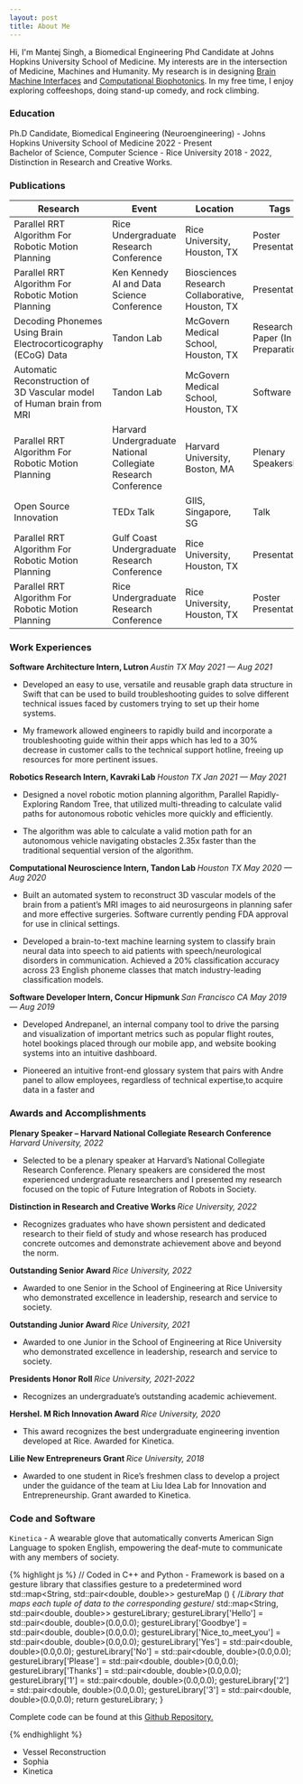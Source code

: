 ```yaml
---
layout: post
title: About Me
---
```


Hi, I'm Mantej Singh, a Biomedical Engineering Phd Candidate at Johns Hopkins University School of Medicine. My interests are in the intersection of Medicine, Machines and Humanity. My research is in designing <a href="https://www.fridmanlab.org/neuroengineering" target="_blank">Brain Machine Interfaces</a> and <a href="https://durr.jhu.edu/" target="_blank">Computational Biophotonics</a>. In my free time, I enjoy exploring coffeeshops, doing stand-up comedy, and rock climbing.

### Education

<div class="message">
  Ph.D Candidate, Biomedical Engineering (Neuroengineering) - Johns Hopkins University School of Medicine 2022 - Present
</div>

<div class="message">
  Bachelor of Science, Computer Science - Rice University 2018 - 2022, Distinction in Research and Creative Works.
</div>

### Publications

<table>
  <thead>
    <tr>
      <th>Research</th>
      <th>Event</th>
      <th>Location</th>
      <th>Tags</th>
      <th>Date</th>
    </tr>
  </thead>
  <tbody>
    <tr>
      <td>Parallel RRT Algorithm For Robotic Motion Planning</td>
      <td>Rice Undergraduate Research Conference</td>
      <td>Rice University, Houston, TX</td>
      <td>Poster Presentation</td>
      <td>2022</td>
    </tr>
    <tr>
      <td>Parallel RRT Algorithm For Robotic Motion Planning</td>
      <td>Ken Kennedy AI and Data Science Conference</td>
      <td>Biosciences Research Collaborative, Houston, TX</td>
      <td>Presentation</td>
      <td>2021</td>
    </tr>
    <tr>
      <td>Decoding Phonemes Using Brain Electrocorticography (ECoG) Data </td>
      <td>Tandon Lab</td>
      <td>McGovern Medical School, Houston, TX</td>
      <td>Research Paper (In Preparation)</td>
      <td>2020 - 2021</td>
    </tr>
    <tr>
      <td>Automatic Reconstruction of 3D Vascular model of Human brain from MRI </td>
      <td>Tandon Lab</td>
      <td>McGovern Medical School, Houston, TX</td>
      <td>Software</td>
      <td>2020 - 2021</td>
    </tr>
    <tr>
      <td>Parallel RRT Algorithm For Robotic Motion Planning</td>
      <td>Harvard Undergraduate National Collegiate Research Conference</td>
      <td>Harvard University, Boston, MA</td>
      <td>Plenary Speakership</td>
      <td>2021</td>
    </tr>
    <tr>
      <td>Open Source Innovation</td>
      <td>TEDx Talk</td>
      <td> GIIS, Singapore, SG</td>
      <td>Talk</td>
      <td>2021</td>
    </tr>
    <tr>
      <td>Parallel RRT Algorithm For Robotic Motion Planning</td>
      <td>Gulf Coast Undergraduate Research Conference</td>
      <td>Rice University, Houston, TX</td>
      <td>Presentation</td>
      <td>2021</td>
    </tr>
    <tr>
      <td>Parallel RRT Algorithm For Robotic Motion Planning</td>
      <td>Rice Undergraduate Research Conference</td>
      <td>Rice University, Houston, TX</td>
      <td>Poster Presentation</td>
      <td>2022</td>
    </tr>
  </tbody>
</table>

### Work Experiences

<strong> Software Architecture Intern, Lutron </strong> <em> Austin TX May 2021 — Aug 2021 </em>

- Developed an easy to use, versatile and reusable graph data structure in Swift that can be used to build troubleshooting guides to solve different technical issues faced by customers trying to set up their home systems.

- My framework allowed engineers to rapidly build and incorporate a troubleshooting guide within their apps which has led to a 30% decrease in customer calls to the technical support hotline, freeing up resources for more pertinent issues.

<strong> Robotics Research Intern, Kavraki Lab </strong> <em> Houston TX Jan 2021 — May 2021 </em>

- Designed a novel robotic motion planning algorithm, Parallel Rapidly-Exploring Random Tree, that utilized multi-threading to
calculate valid paths for autonomous robotic vehicles more quickly and efficiently.

- The algorithm was able to calculate a valid motion path for an autonomous vehicle navigating obstacles 2.35x faster than the
traditional sequential version of the algorithm.

<strong> Computational Neuroscience Intern, Tandon Lab </strong> <em> Houston TX May 2020 — Aug 2020 </em>

- Built an automated system to reconstruct 3D vascular models of the brain from a patient’s MRI images to aid neurosurgeons in
planning safer and more effective surgeries. Software currently pending FDA approval for use in clinical settings.

- Developed a brain-to-text machine learning system to classify brain neural data into speech to aid patients with speech/neurological disorders in communication. Achieved a 20% classification accuracy across 23 English phoneme classes that match industry-leading classification models.

<strong> Software Developer Intern, Concur Hipmunk </strong> <em> San Francisco CA May 2019 — Aug 2019 </em>

- Developed Andrepanel, an internal company tool to drive the parsing and visualization of important metrics such as popular flight routes, hotel bookings placed through our mobile app, and website booking systems into an intuitive dashboard.

- Pioneered an intuitive front-end glossary system that pairs with Andre panel to allow employees, regardless of technical expertise,to acquire data in a faster and

### Awards and Accomplishments

<strong> Plenary Speaker – Harvard National Collegiate Research Conference </strong> <em> Harvard University, 2022 </em>
- Selected to be a plenary speaker at Harvard’s National Collegiate Research Conference. Plenary speakers are considered the most
experienced undergraduate researchers and I presented my research focused on the topic of Future Integration of Robots in Society.

<strong> Distinction in Research and Creative Works </strong> <em> Rice University, 2022 </em>
- Recognizes graduates who have shown persistent and dedicated research to their field of study and whose research has produced concrete outcomes and demonstrate achievement above and beyond the norm.

<strong> Outstanding Senior Award </strong> <em> Rice University, 2022 </em>
- Awarded to one Senior in the School of Engineering at Rice University who demonstrated excellence in leadership, research and service to society.

<strong> Outstanding Junior Award </strong> <em> Rice University, 2021 </em>
- Awarded to one Junior in the School of Engineering at Rice University who demonstrated excellence in leadership, research and service to society.

<strong> Presidents Honor Roll </strong> <em> Rice University, 2021-2022 </em>
- Recognizes an undergraduate’s outstanding academic achievement.

<strong> Hershel. M Rich Innovation Award </strong> <em> Rice University, 2020 </em>
- This award recognizes the best undergraduate engineering invention developed at Rice. Awarded for Kinetica.

<strong> Lilie New Entrepreneurs Grant </strong> <em> Rice University, 2018 </em>
- Awarded to one student in Rice’s freshmen class to develop a project under the guidance of the team at Liu Idea Lab for Innovation and Entrepreneurship. Grant awarded to Kinetica.

### Code and Software

`Kinetica` - A wearable glove that automatically converts American Sign Language to spoken English, empowering the deaf-mute to communicate with any members of society.

{% highlight js %}
// Coded in C++ and Python - Framework is based on a gesture library that classifies gesture to a predetermined word
std::map<String, std::pair<double, double>> gestureMap () {
    /*Library that maps each tuple of data to the corresponding gesture*/
    std::map<String, std::pair<double, double>> gestureLibrary;
    gestureLibrary['Hello'] = std::pair<double, double>(0.0,0.0);
    gestureLibrary['Goodbye'] = std::pair<double, double>(0.0,0.0);
    gestureLibrary['Nice_to_meet_you'] = std::pair<double, double>(0.0,0.0);
    gestureLibrary['Yes'] = std::pair<double, double>(0.0,0.0);
    gestureLibrary['No'] = std::pair<double, double>(0.0,0.0);
    gestureLibrary['Please'] = std::pair<double, double>(0.0,0.0);
    gestureLibrary['Thanks'] = std::pair<double, double>(0.0,0.0);
    gestureLibrary['1'] = std::pair<double, double>(0.0,0.0);
    gestureLibrary['2'] = std::pair<double, double>(0.0,0.0);
    gestureLibrary['3'] = std::pair<double, double>(0.0,0.0);
    return gestureLibrary;
}

Complete code can be found at this <a href="https://github.com/MantejSingh21/Kinetica/blob/master/Kinetica-flex-sensor-Classifier.cpp" target="_blank">Github Repository.</a>

{% endhighlight %}



* Vessel Reconstruction
* Sophia 
* Kinetica 

